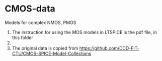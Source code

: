 # CMOS-data
Models for complex NMOS, PMOS

1. The instruction for using the MOS models in LTSPICE is the pdf file, in this folder
2. 
3. The original data is copied from https://github.com/DDD-FIT-CTU/CMOS-SPICE-Model-Collections
